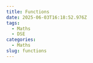 ```yaml
---
title: Functions
date: 2025-06-03T16:18:52.976Z
tags:
  - Maths
  - DSE
categories:
  - Maths
slug: functions
---
```


